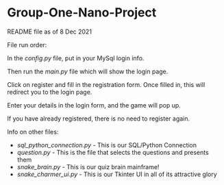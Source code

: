 # Group-One-Nano-Project

README file as of 8 Dec 2021

File run order: 

In the *config.py* file, put in your MySql login info.

Then run the *main.py* file which will show the login page.

Click on register and fill in the registration form. Once filled in, this will redirect you to the login page.

Enter your details in the login form, and the game will pop up.

If you have already registered, there is no need to register again.

Info on other files:

- *sql_python_connection.py* - This is our SQL/Python Connection
- *question.py* - This is the file that selects the questions and presents them
- *snake_brain.py* - This is our quiz brain mainframe!
- *snake_charmer_ui.py* - This is our Tkinter UI in all of its attractive glory
